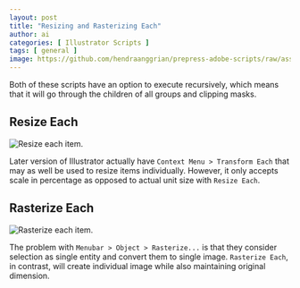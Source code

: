 ```yaml
---
layout: post
title: "Resizing and Rasterizing Each"
author: ai
categories: [ Illustrator Scripts ]
tags: [ general ]
image: https://github.com/hendraanggrian/prepress-adobe-scripts/raw/assets/screens/ai_objects_transform_resizeeach.png
---
```


Both of these scripts have an option to execute recursively,
which means that it will go through the children of all groups and clipping masks.

## Resize Each

![Resize each item.](https://github.com/hendraanggrian/prepress-adobe-scripts/raw/assets/screens/ai_objects_transform_resizeeach.png)

Later version of Illustrator actually have `Context Menu > Transform Each` that may as well be used to resize
items individually.
However, it only accepts scale in percentage as opposed to actual unit size with `Resize Each`.

## Rasterize Each

![Rasterize each item.](https://github.com/hendraanggrian/prepress-adobe-scripts/raw/assets/screens/ai_objects_transform_rasterizeeach.png)

The problem with `Menubar > Object > Rasterize...` is that they consider selection as single
entity and convert them to single image.
`Rasterize Each`, in contrast, will create individual image while also maintaining original dimension.
